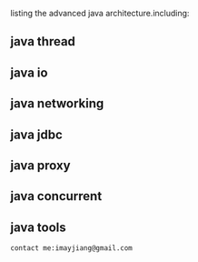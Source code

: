listing the advanced java architecture.including:
## java thread
## java io
## java networking
## java jdbc
## java proxy
## java concurrent
## java tools

```
contact me:imayjiang@gmail.com
```

